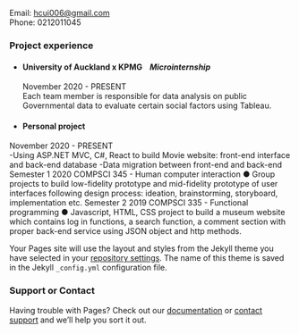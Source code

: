 Email: hcui006@gmail.com\
Phone: 0212011045

### Project experience
- #### University of Auckland x KPMG &nbsp;&nbsp;&nbsp;_Microinternship_
  November 2020 - PRESENT\
  Each team member is responsible for data analysis on public Governmental data to evaluate certain social factors using Tableau.
- #### Personal project
 November 2020 - PRESENT\
  -Using ASP.NET MVC, C#, React to build Movie website: front-end interface and back-end database
  -Data migration between front-end and back-end
Semester 1 2020
COMPSCI 345 - Human computer interaction
● Group projects to build low-fidelity prototype and mid-fidelity prototype of user
interfaces following design process: ideation, brainstorming, storyboard,
implementation etc.
Semester 2 2019
COMPSCI 335 - Functional programming
● Javascript, HTML, CSS project to build a museum website which contains log in
functions, a search function, a comment section with proper back-end service
using JSON object and http methods.

Your Pages site will use the layout and styles from the Jekyll theme you have selected in your [repository settings](https://github.com/aorticstenosis/BITEME/settings). The name of this theme is saved in the Jekyll `_config.yml` configuration file.

### Support or Contact

Having trouble with Pages? Check out our [documentation](https://docs.github.com/categories/github-pages-basics/) or [contact support](https://github.com/contact) and we’ll help you sort it out.
